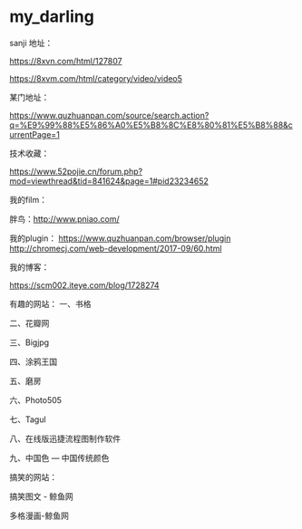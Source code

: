 # my_darling

sanji 地址：

https://8xvn.com/html/127807

https://8xvm.com/html/category/video/video5


某门地址：

https://www.quzhuanpan.com/source/search.action?q=%E9%99%88%E5%86%A0%E5%B8%8C%E8%80%81%E5%B8%88&currentPage=1

技术收藏：

https://www.52pojie.cn/forum.php?mod=viewthread&tid=841624&page=1#pid23234652

我的film：

胖鸟：http://www.pniao.com/

我的plugin：
https://www.quzhuanpan.com/browser/plugin
http://chromecj.com/web-development/2017-09/60.html

我的博客：

https://scm002.iteye.com/blog/1728274

有趣的网站：
一、书格

二、花瓣网

三、Bigjpg

四、涂鸦王国

五、磨房

六、Photo505

七、Tagul

八、在线版迅捷流程图制作软件

九、中国色 — 中国传统颜色


搞笑的网站：

搞笑图文 - 鲸鱼网

多格漫画-鲸鱼网

